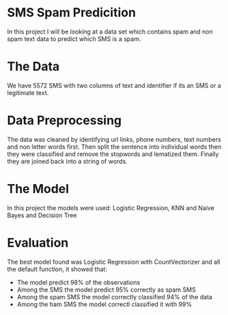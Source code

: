 # SMS Spam Predicition

In this project I will be looking at a data set which contains spam and non spam text data to predict which SMS is a spam.

# The Data

We have 5572 SMS with two columns of text and identifier if its an SMS or a legitimate text.

# Data Preprocessing

The data was cleaned by identifying url links, phone numbers, text numbers and non letter words first. Then split the sentence into individual words then they were classified and remove the stopwords and lematized them. Finally they are joined back into a string of words.

# The Model

In this project the models were used: Logistic Regression, KNN and Naive Bayes and Decision Tree

# Evaluation

The best model found was Logistic Regression with CountVectorizer and all the default function, it showed that:

- The model predict 98% of the observations
- Among the SMS the model predict 95% correctly as spam SMS
- Among the spam SMS the model correctly classified 94% of the data
- Among the ham SMS the model correctl classified it with 99%
